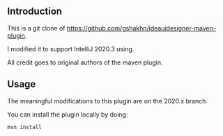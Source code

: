 Introduction
-----------

This is a git clone of https://github.com/gshakhn/ideauidesigner-maven-plugin.

I modified it to support IntelliJ 2020.3 using.

All credit goes to original authors of the maven plugin.

Usage
-----

The meaningful modifications to this plugin are on the 2020.x branch. 

You can install the plugin locally by doing:

    mvn install
